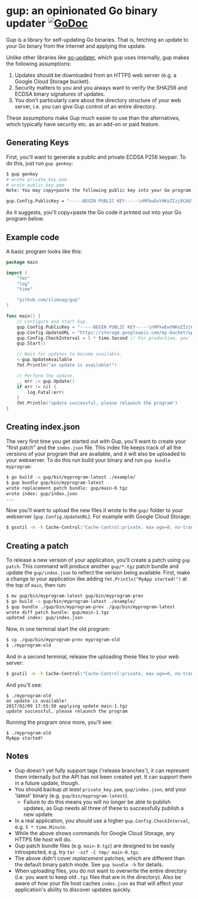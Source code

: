 # gup: an opinionated Go binary updater [![GoDoc](https://godoc.org/github.com/slimsag/gup?status.svg)](https://godoc.org/github.com/slimsag/gup)

Gup is a library for self-updating Go binaries. That is, fetching an update to your Go binary from the internet and applying the update.

Unlike other libraries like [go-updater](https://github.com/inconshreveable/go-update), which gup uses internally, gup makes the following assumptions:

1. Updates should be downloaded from an HTTPS web server (e.g. a Google Cloud Storage bucket).
2. Security matters to you and you always want to verify the SHA256 and ECDSA binary signatures of updates.
3. You don't particularly care about the directory structure of your web server, i.e. you can give Gup control of an entire directory.

These assumptions make Gup much easier to use than the alternatives, which typically have security etc. as an add-on or paid feature.

## Generating Keys

First, you'll want to generate a public and private ECDSA P256 keypair. To do this, just run `gup genkey`:

```bash
$ gup genkey
# wrote private_key.pem
# wrote public_key.pem
Note: You may copy+paste the following public key into your Go program:

gup.Config.PublicKey = "-----BEGIN PUBLIC KEY-----\nMFkwEwYHKoZIzj0CAQYIKoZIzj0DAQcDQgAEm5DKV8SqS7HjIVtsFjGc93TYr/LA\naE9p72sF6qc1MjYMUoukScQoY0MysgEdekf/cmiWpKYwLc2rn8BnBRdz+w==\n-----END PUBLIC KEY-----\n"
```

As it suggests, you'll copy+paste the Go code it printed out into your Go program below.

## Example code

A basic program looks like this:

```Go
package main

import (
	"fmt"
	"log"
	"time"

	"github.com/slimsag/gup"
)

func main() {
	// Configure and start Gup.
	gup.Config.PublicKey = "-----BEGIN PUBLIC KEY-----\nMFkwEwYHKoZIzj0CAQYIKoZIzj0DAQcDQgAEm5DKV8SqS7HjIVtsFjGc93TYr/LA\naE9p72sF6qc1MjYMUoukScQoY0MysgEdekf/cmiWpKYwLc2rn8BnBRdz+w==\n-----END PUBLIC KEY-----\n"
	gup.Config.UpdateURL = "https://storage.googleapis.com/my-bucket/updates/$GUP"
	gup.Config.CheckInterval = 5 * time.Second // For production, you'll want to use something larger
	gup.Start()

	// Wait for updates to become available.
	<-gup.UpdateAvailable
	fmt.Println("an update is available!")

	// Perform the update.
	_, err := gup.Update()
	if err != nil {
		log.Fatal(err)
	}
	fmt.Println("update successful, please relaunch the program")
}
```

## Creating index.json

The very first time you get started out with Gup, you'll want to create your "first patch" and the `index.json` file. This index file keeps track of all the versions of your program that are available, and it will also be uploaded to your webserver. To do this run build your binary and run `gup bundle myprogram`:

```bash
$ go build -o gup/bin/myprogram-latest ./example/
$ gup bundle gup/bin/myprogram-latest
wrote replacement patch bundle: gup/main-0.tgz
wrote index: gup/index.json
...
```

Now you'll want to upload the new files it wrote to the `gup/` folder to your webserver (`gup.Config.UpdateURL`). For example with Google Cloud Storage:

```bash
$ gsutil -m -h Cache-Control:"Cache-Control:private, max-age=0, no-transform" cp -a public-read -r gup/* gs://my-bucket/updates
```

## Creating a patch

To release a new version of your application, you'll create a patch using `gup patch`. This command will produce another `gup/*.tgz` patch bundle and update the `gup/index.json` to reflect the version being available. First, make a change to your application like adding `fmt.Println("MyApp started!")` at the top of `main`, then run:

```bash
$ mv gup/bin/myprogram-latest gup/bin/myprogram-prev
$ go build -o gup/bin/myprogram-latest ./example/
$ gup bundle ./gup/bin/myprogram-prev ./gup/bin/myprogram-latest 
wrote diff patch bundle: gup/main-1.tgz
updated index: gup/index.json
```

Now, in one terminal start the old program:

```bash
$ cp ./gup/bin/myprogram-prev myprogram-old
$ ./myprogram-old 
```

And in a second terminal, release the uploading these files to your web server:

```bash
$ gsutil -m -h Cache-Control:"Cache-Control:private, max-age=0, no-transform" cp -a public-read -r gup/* gs://my-bucket/updates
```

And you'll see:

```
$ ./myprogram-old 
an update is available!
2017/02/09 17:55:50 applying update main-1.tgz
update successful, please relaunch the program
```

Running the program once more, you'll see:

```
$ ./myprogram-old 
MyApp started!
```

## Notes

- Gup doesn't yet fully support tags ('release branches'), it can represent them internally but the API has not been created yet. It can support them in a future update, though.
- You should backup _at least_ `private_key.pem`, `gup/index.json`, and your 'latest' binary (e.g. `gup/bin/myprogram-latest`).
  - Failure to do this means you will no longer be able to publish updates, as Gup needs all three of these to successfully publish a new update. 
- In a real application, you should use a higher `gup.Config.CheckInterval`, e.g. `5 * time.Minute`.
- While the above shows commands for Google Cloud Storage, any HTTPS file host will do.
- Gup patch bundle files (e.g. `main-0.tgz`) are designed to be easily introspected, e.g. try `tar -xzf -C tmp/ main-0.tgz`.
- The above didn't cover _replacement_ patches, which are different than the default binary patch mode. See `gup bundle -h` for details.
- When uploading files, you do not want to overwrite the entire directory (i.e. you want to keep old `.tgz` files that are in the directory). Also be aware of how your file host caches `index.json` as that will affect your application's ability to discover updates quickly.

